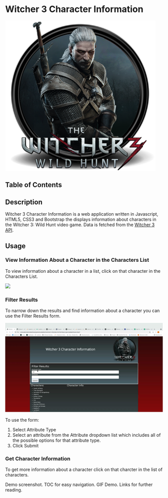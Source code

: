 # Witcher 3 Character Information

<img src = 'images/Witcher 3 - 480x480.png'>

## Table of Contents

## Description

Witcher 3 Character Information is a web application written in Javascript, HTML5, CSS3 and Bootstrap the displays information about characters in the Witcher 3: Wild Hunt video game. Data is fetched from the <a href="http://witcher3api.com/">Witcher 3 API</a>. 

## Usage

### View Information About a Character in the Characters List

To view information about a character in a list, click on that character in the Characters List. 

<img src = 'images/Character Info.gif'>

### Filter Results
To narrow down the results and find information about a character you can use the Filter Results form.

<img src = 'images/Filter Demo.gif'>

To use the form:
<ol>
    <li>Select Attribute Type</li>
    <li>Select an attribute from the Attribute dropdown list which includes all of the possible options for that attribute type. </li>
    <li>Click Submit</li>
</ol>
 
### Get Character Information

To get more information about a character click on that charcter in the list of characters.


Demo screenshot. TOC for easy navigation. GIF Demo. Links for further reading. 